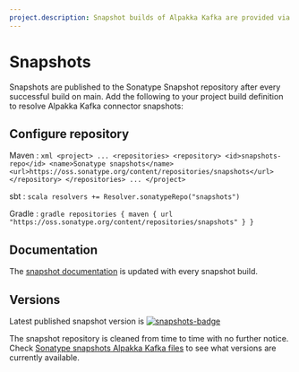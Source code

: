 ```yaml
---
project.description: Snapshot builds of Alpakka Kafka are provided via the Sonatype snapshot repository.
---
```

# Snapshots

[snapshots-badge]:  https://img.shields.io/nexus/s/com.typesafe.akka/akka-stream-kafka_2.13?server=https%3A%2F%2Foss.sonatype.org
[snapshots]:        https://oss.sonatype.org/content/repositories/snapshots/com/typesafe/akka/akka-stream-kafka_2.13/

Snapshots are published to the Sonatype Snapshot repository after every successful build on main.
Add the following to your project build definition to resolve Alpakka Kafka connector snapshots:

## Configure repository

Maven
:   ```xml
    <project>
    ...
      <repositories>
        <repository>
            <id>snapshots-repo</id>
            <name>Sonatype snapshots</name>
            <url>https://oss.sonatype.org/content/repositories/snapshots</url>
        </repository>
      </repositories>
    ...
    </project>
    ```

sbt
:   ```scala
    resolvers += Resolver.sonatypeRepo("snapshots")
    ```

Gradle
:   ```gradle
    repositories {
      maven {
        url  "https://oss.sonatype.org/content/repositories/snapshots"
      }
    }
    ```

## Documentation

The [snapshot documentation](https://doc.akka.io/docs/alpakka-kafka/snapshot/) is updated with every snapshot build.

## Versions

Latest published snapshot version is [![snapshots-badge][]][snapshots]

The snapshot repository is cleaned from time to time with no further notice. Check [Sonatype snapshots Alpakka Kafka files](https://oss.sonatype.org/content/repositories/snapshots/com/typesafe/akka/akka-stream-kafka_2.13/) to see what versions are currently available.
